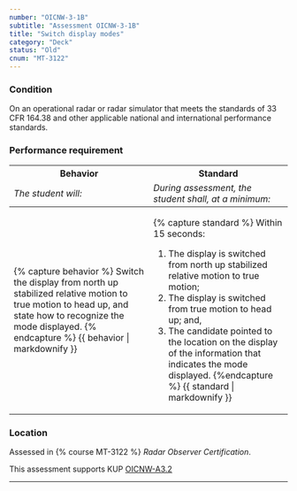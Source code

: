 ```yaml
---
number: "OICNW-3-1B"
subtitle: "Assessment OICNW-3-1B"
title: "Switch display modes"
category: "Deck"
status: "Old"
cnum: "MT-3122"
---
```

### Condition

On an operational radar or radar simulator that meets the standards of 33 CFR 164.38 and other applicable national and international performance standards.

### Performance requirement 

<table width='100%' class='Guidelines'>
 <thead>
 <tr>
     <th class='thirty'>Behavior</th>
     <th class='seventy'>Standard</th>
 </tr>
 <tr>
     <td><em>The student will:</em></td>
     <td><em>During assessment, the student shall, at a minimum:</em></td>
 </tr>
 </thead>
 <tbody>
 

<tr><td>

{% capture behavior %}
Switch the display from north up stabilized relative motion to true motion to head up, and state how to recognize the mode displayed.
{% endcapture %}
{{ behavior | markdownify }}

</td><td>

{% capture standard %}
Within 15 seconds:
 
1. The display is switched from north up stabilized relative motion to true motion;
2. The display is switched from true motion to head up; and,
3. The candidate pointed to the location on the display of the information that indicates the mode displayed.
{%endcapture %}
{{ standard | markdownify }}

</td></tr>



 </tbody>
 </table>

### Location

Assessed in  {% course  MT-3122 %}  *Radar Observer Certification*.

This assessment supports KUP [OICNW-A3.2]({{site.baseurl}}/tables/21.html#OICNW-A3.2)

***

